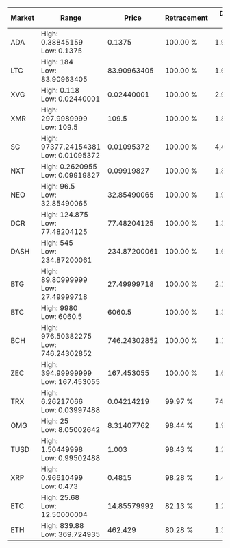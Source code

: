 | Market | Range | Price| Retracement | Doubles to 50% |
| --- | --- | --- | --- | --- |
| ADA | High: 0.38845159<br />Low: 0.1375 | 0.1375 | 100.00 % | 1.91 |
| LTC | High: 184<br />Low: 83.90963405 | 83.90963405 | 100.00 % | 1.60 |
| XVG | High: 0.118<br />Low: 0.02440001 | 0.02440001 | 100.00 % | 2.92 |
| XMR | High: 297.9989999<br />Low: 109.5 | 109.5 | 100.00 % | 1.86 |
| SC | High: 97377.24154381<br />Low: 0.01095372 | 0.01095372 | 100.00 % | 4,444,939.82 |
| NXT | High: 0.2620955<br />Low: 0.09919827 | 0.09919827 | 100.00 % | 1.82 |
| NEO | High: 96.5<br />Low: 32.85490065 | 32.85490065 | 100.00 % | 1.97 |
| DCR | High: 124.875<br />Low: 77.48204125 | 77.48204125 | 100.00 % | 1.31 |
| DASH | High: 545<br />Low: 234.87200061 | 234.87200061 | 100.00 % | 1.66 |
| BTG | High: 89.80999999<br />Low: 27.49999718 | 27.49999718 | 100.00 % | 2.13 |
| BTC | High: 9980<br />Low: 6060.5 | 6060.5 | 100.00 % | 1.32 |
| BCH | High: 976.50382275<br />Low: 746.24302852 | 746.24302852 | 100.00 % | 1.15 |
| ZEC | High: 394.99999999<br />Low: 167.453055 | 167.453055 | 100.00 % | 1.68 |
| TRX | High: 6.26217066<br />Low: 0.03997488 | 0.04214219 | 99.97 % | 74.77 |
| OMG | High: 25<br />Low: 8.05002642 | 8.31407762 | 98.44 % | 1.99 |
| TUSD | High: 1.50449998<br />Low: 0.99502488 | 1.003 | 98.43 % | 1.25 |
| XRP | High: 0.96610499<br />Low: 0.473 | 0.4815 | 98.28 % | 1.49 |
| ETC | High: 25.68<br />Low: 12.50000004 | 14.85579992 | 82.13 % | 1.29 |
| ETH | High: 839.88<br />Low: 369.724935 | 462.429 | 80.28 % | 1.31 |
